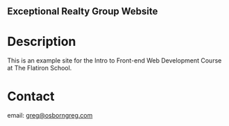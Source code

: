 Exceptional Realty Group Website
---

#  Description

This is an example site for the Intro to Front-end Web Development Course at The Flatiron School.

# Contact

email: greg@osborngreg.com